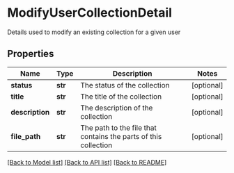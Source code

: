 # ModifyUserCollectionDetail

Details used to modify an existing collection for a given user
## Properties
Name | Type | Description | Notes
------------ | ------------- | ------------- | -------------
**status** | **str** | The status of the collection | [optional] 
**title** | **str** | The title of the collection | [optional] 
**description** | **str** | The description of the collection | [optional] 
**file_path** | **str** | The path to the file that contains the parts of this collection | [optional] 

[[Back to Model list]](../README.md#documentation-for-models) [[Back to API list]](../README.md#documentation-for-api-endpoints) [[Back to README]](../README.md)


